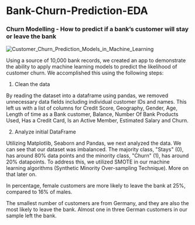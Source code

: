 # Bank-Churn-Prediction-EDA

### Churn Modelling - How to predict if a bank’s customer will stay or leave the bank ###
![Customer_Churn_Prediction_Models_in_Machine_Learning](https://github.com/YAMUNAVV/Bank-Churn-Prediction-EDA/assets/124666569/7875c4bf-a6e4-48a4-a2d3-682507e227dc)


  Using a source of 10,000 bank records, we created an app to demonstrate the ability to apply machine learning models to predict the likelihood of customer churn. We accomplished this using the following steps:

1. Clean the data
   
  By reading the dataset into a dataframe using pandas, we removed unnecessary data fields including individual customer IDs and names. This left us with a list of columns for Credit Score, Geography, Gender, Age, Length of time as a Bank customer, Balance, Number Of Bank Products Used, Has a Credit Card, Is an Active Member, Estimated Salary and Churn.

2. Analyze initial DataFrame
   
  Utilizing Matplotlib, Seaborn and Pandas, we next analyzed the data. We can see that our dataset was imbalanced. The majority class, "Stays" (0), has around 80% data points and the minority class, "Churn" (1), has around 20% datapoints. To address this, we utilized SMOTE in our machine learning algorithms (Synthetic Minority Over-sampling Technique). More on that later on.

In percentage, female customers are more likely to leave the bank at 25%, compared to 16% of males.

  The smallest number of customers are from Germany, and they are also the most likely to leave the bank. Almost one in three German customers in our sample left the bank.


